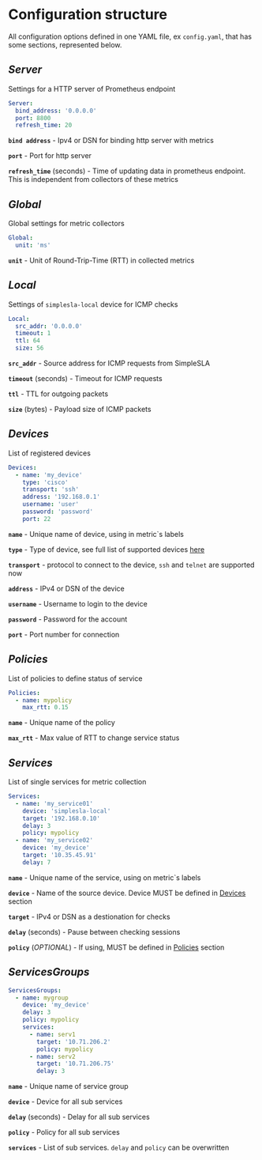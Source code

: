 # Configuration structure

All configuration options defined in one YAML file, ex `config.yaml`, that has some sections, represented below.

## *Server*

Settings for a HTTP server of Prometheus endpoint 

```yaml
Server:
  bind_address: '0.0.0.0'
  port: 8800
  refresh_time: 20
```
**`bind address`** - Ipv4 or DSN for binding http server with metrics

**`port`** - Port for http server

**`refresh_time`** (seconds) - Time of updating data in prometheus endpoint. This is independent from collectors of these metrics

## *Global*

Global settings for metric collectors

```yaml
Global:
  unit: 'ms'
```
**`unit`** - Unit of Round-Trip-Time (RTT) in collected metrics

## *Local*

Settings of `simplesla-local` device for ICMP checks

```yaml
Local:
  src_addr: '0.0.0.0' 
  timeout: 1
  ttl: 64
  size: 56
```
**`src_addr`** - Source address for ICMP requests from SimpleSLA

**`timeout`** (seconds) - Timeout for ICMP requests

**`ttl`** - TTL for outgoing packets

**`size`** (bytes) - Payload size of ICMP packets

## *Devices*

List of registered devices

```yaml
Devices:
  - name: 'my_device'
    type: 'cisco'
    transport: 'ssh'
    address: '192.168.0.1'
    username: 'user'
    password: 'password'
    port: 22
```
**`name`** - Unique name of device, using in metric`s labels

**`type`** - Type of device, see full list of supported devices [here](../supported_devices.md)

**`transport`** - protocol to connect to the device, `ssh` and `telnet` are supported now

**`address`** - IPv4 or DSN of the device

**`username`** - Username to login to the device

**`password`** - Password for the account

**`port`** - Port number for connection

## *Policies*

List of policies to define status of service

```yaml
Policies:
  - name: mypolicy
    max_rtt: 0.15
```

**`name`** - Unique name of the policy

**`max_rtt`** - Max value of RTT to change service status

## *Services*

List of single services for metric collection

```yaml
Services:
  - name: 'my_service01'
    device: 'simplesla-local'
    target: '192.168.0.10'
    delay: 3
    policy: mypolicy
  - name: 'my_service02'
    device: 'my_device'
    target: '10.35.45.91'
    delay: 7
```

**`name`** - Unique name of the service, using on metric`s labels

**`device`** - Name of the source device. Device MUST be defined in [Devices](index.md#devices) section

**`target`** - IPv4 or DSN as a destionation for checks

**`delay`** (seconds) - Pause between checking sessions

**`policy`** (*OPTIONAL*) - If using, MUST be defined in [Policies](index.md#policies) section

## *ServicesGroups*

```yaml
ServicesGroups:
  - name: mygroup
    device: 'my_device'
    delay: 3
    policy: mypolicy
    services:
      - name: serv1
        target: '10.71.206.2'
        policy: mypolicy
      - name: serv2
        target: '10.71.206.75'
        delay: 3
```

**`name`** - Unique name of service group

**`device`** - Device for all sub services

**`delay`** (seconds) - Delay for all sub services

**`policy`** - Policy for all sub services

**`services`** - List of sub services. `delay` and `policy` can be overwritten